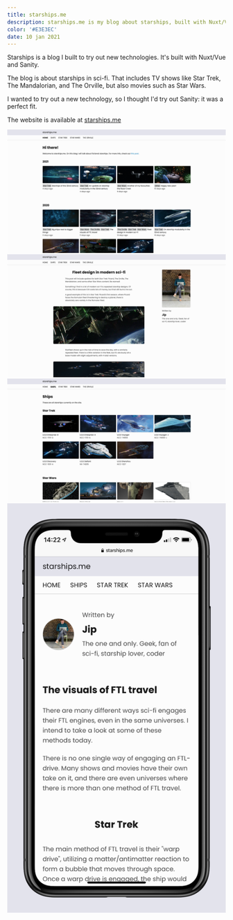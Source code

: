 ```yaml
---
title: starships.me
description: starships.me is my blog about starships, built with Nuxt/Vue and Sanity's headless CMS.
color: '#E3E3EC'
date: 10 jan 2021
---
```


Starships is a blog I built to try out new technologies. It's built with Nuxt/Vue and Sanity.

The blog is about starships in sci-fi. That includes TV shows like Star Trek, The Mandalorian, and The Orville, but also movies such as Star Wars. 

I wanted to try out a new technology, so I thought I'd try out Sanity: it was a perfect fit.

The website is available at [starships.me](https://starships.me)

![Starships home page](https://raw.githubusercontent.com/JipFr/jipfr/master/projects/starships.png)
![Starships blog page: 'fleet design in modern sci-fi'](https://raw.githubusercontent.com/JipFr/jipfr/master/projects/starships-1.png)
![Starships ships page](https://raw.githubusercontent.com/JipFr/jipfr/master/projects/starships-2.png)
![Starships blog page on mobile](https://raw.githubusercontent.com/JipFr/jipfr/master/projects/starships-3.png)
